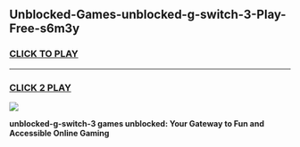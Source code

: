 
## Unblocked-Games-unblocked-g-switch-3-Play-Free-s6m3y
<h3>
<a href="https://premium76.site?title=unblocked-g-switch-3&ref=18A1">CLICK TO PLAY</a></h3>
<hr>

<h3>
<a href="https://premium76.site?title=unblocked-g-switch-3&ref=18A1">CLICK 2 PLAY</a>
  
</h3>

<a href="https://premium76.site?title=unblocked-g-switch-3&ref=18A1"><img src="https://clearcache.store/games.png"></a>


**unblocked-g-switch-3 games unblocked: Your Gateway to Fun and Accessible Online Gaming**

